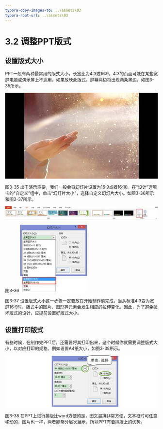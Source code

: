```yaml
---
typora-copy-images-to: ..\assets\03
typora-root-url: ..\assets\03
---
```


# 3.2  调整PPT版式

## **设置版式大小**

PPT一般有两种最常用的版式大小，长宽比为4:3或16:9。4:3的页面可能在某些宽屏电脑或演示屏上不适用，如果放映此版式，屏幕两边将出现两条黑边，如图3-35所示。

![img](../../.gitbook/assets/image045%20%2815%29.jpg)

图3-35 出于演示需要，我们一般会将幻灯片设置为16:9或者16:10。在“设计”选项卡的“自定义”组中，单击“幻灯片大小”，选择自定义幻灯片大小。如图3-36所示和图3-37所示。

![img](../../.gitbook/assets/image046%20%282%29.jpg)

图3-36 ![img](../../.gitbook/assets/image047%20%2817%29.jpg)

图3-37 设置版式大小这一步骤一定要放在开始制作前完成，当从标准4:3变为宽屏16:9时，版式中的图片、图形等元素会发生相应的拉伸变化。因此，为了避免破坏版式的设计，应提前设置好版式大小。

## **设置打印版式**

有些时候，在制作完PPT后，还需要将其打印出来，这个时候你就需要调整版式大小，以对应打印的规格。例如设置A4纸大小，如图3-38所示。

![1565875286412](../../.gitbook/assets/1565875286412.png)

图3-38 在PPT上进行排版比word方便的是，图文混排非常方便，文本框时可任意移动的，图片也一样，两者能够分层次展示，所以PPT有着排版上的优势。

